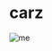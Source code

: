 # carz

![me](https://github.com/glarerena/carz/assets/147435514/8afbac7d-abcb-4d35-82f7-0c4910d95d15)

